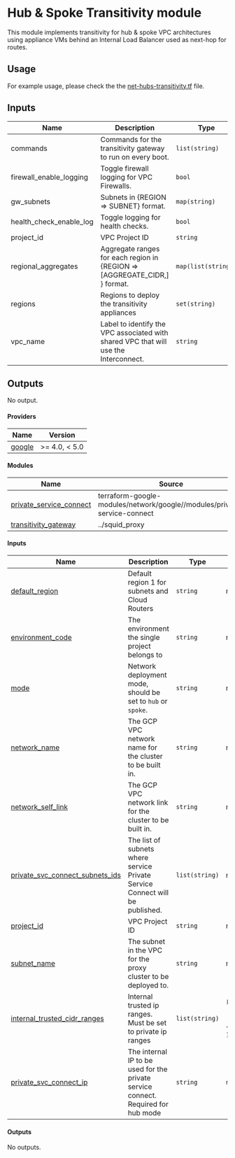 # Hub & Spoke Transitivity module

This module implements transitivity for hub & spoke VPC architectures using appliance VMs behind an
Internal Load Balancer used as next-hop for routes.

## Usage

For example usage, please check the the [net-hubs-transitivity.tf](../../envs/shared/net-hubs-transitivity.tf) file.

<!-- BEGINNING OF PRE-COMMIT-TERRAFORM DOCS HOOK -->
## Inputs

| Name | Description | Type | Default | Required |
|------|-------------|------|---------|:--------:|
| commands | Commands for the transitivity gateway to run on every boot. | `list(string)` | `[]` | no |
| firewall\_enable\_logging | Toggle firewall logging for VPC Firewalls. | `bool` | `true` | no |
| gw\_subnets | Subnets in {REGION => SUBNET} format. | `map(string)` | n/a | yes |
| health\_check\_enable\_log | Toggle logging for health checks. | `bool` | `false` | no |
| project\_id | VPC Project ID | `string` | n/a | yes |
| regional\_aggregates | Aggregate ranges for each region in {REGION => [AGGREGATE\_CIDR,] } format. | `map(list(string))` | n/a | yes |
| regions | Regions to deploy the transitivity appliances | `set(string)` | `null` | no |
| vpc\_name | Label to identify the VPC associated with shared VPC that will use the Interconnect. | `string` | n/a | yes |

## Outputs

No output.

<!-- END OF PRE-COMMIT-TERRAFORM DOCS HOOK -->

<!-- BEGIN_TF_DOCS -->
#### Providers

| Name | Version |
|------|---------|
| <a name="provider_google"></a> [google](#provider_google) | >= 4.0, < 5.0 |

#### Modules

| Name | Source | Version |
|------|--------|---------|
| <a name="module_private_service_connect"></a> [private_service_connect](#module_private_service_connect) | terraform-google-modules/network/google//modules/private-service-connect | ~> 5.2 |
| <a name="module_transitivity_gateway"></a> [transitivity_gateway](#module_transitivity_gateway) | ../squid_proxy | n/a |

#### Inputs

| Name | Description | Type | Default | Required |
|------|-------------|------|---------|:--------:|
| <a name="input_default_region"></a> [default_region](#input_default_region) | Default region 1 for subnets and Cloud Routers | `string` | n/a | yes |
| <a name="input_environment_code"></a> [environment_code](#input_environment_code) | The environment the single project belongs to | `string` | n/a | yes |
| <a name="input_mode"></a> [mode](#input_mode) | Network deployment mode, should be set to `hub` or `spoke`. | `string` | n/a | yes |
| <a name="input_network_name"></a> [network_name](#input_network_name) | The GCP VPC network name for the cluster to be built in. | `string` | n/a | yes |
| <a name="input_network_self_link"></a> [network_self_link](#input_network_self_link) | The GCP VPC network link for the cluster to be built in. | `string` | n/a | yes |
| <a name="input_private_svc_connect_subnets_ids"></a> [private_svc_connect_subnets_ids](#input_private_svc_connect_subnets_ids) | The list of subnets where service Private Service Connect will be published. | `list(string)` | n/a | yes |
| <a name="input_project_id"></a> [project_id](#input_project_id) | VPC Project ID | `string` | n/a | yes |
| <a name="input_subnet_name"></a> [subnet_name](#input_subnet_name) | The subnet in the VPC for the proxy cluster to be deployed to. | `string` | n/a | yes |
| <a name="input_internal_trusted_cidr_ranges"></a> [internal_trusted_cidr_ranges](#input_internal_trusted_cidr_ranges) | Internal trusted ip ranges. Must be set to private ip ranges | `list(string)` | <pre>[<br>  "10.0.0.0/8",<br>  "172.16.0.0/12",<br>  "192.168.0.0/16"<br>]</pre> | no |
| <a name="input_private_svc_connect_ip"></a> [private_svc_connect_ip](#input_private_svc_connect_ip) | The internal IP to be used for the private service connect. Required for hub mode | `string` | `null` | no |

#### Outputs

No outputs.
<!-- END_TF_DOCS -->